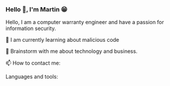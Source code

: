 ### **Hello** 👋, **I'm Martin** 😁
  
  <p>Hello, I am a computer warranty engineer and have a passion for information security.
<p> 🔭 I am currently learning about malicious code
<p> 💬 Brainstorm with me about technology and business.
<p> 📫 How to contact me: <martin.tuanbui@gmail.com>
<p> Languages and tools:

<!---
mt-usercontent/mt-usercontent is a ✨ special ✨ repository because its `README.md` (this file) appears on your GitHub profile.
You can click the Preview link to take a look at your changes.
--->
